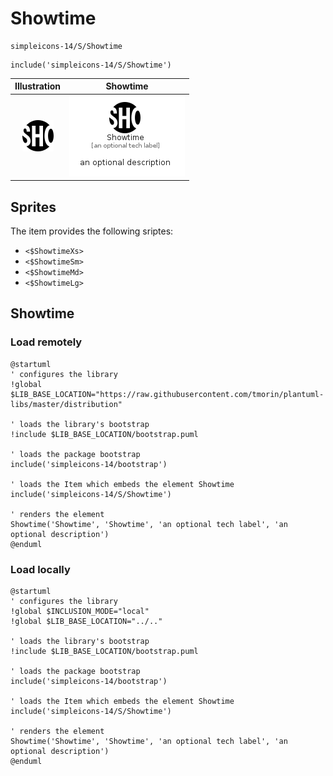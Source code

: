 # Showtime


```text
simpleicons-14/S/Showtime
```

```text
include('simpleicons-14/S/Showtime')
```



| Illustration | Showtime |
| :---: | :---: |
| ![illustration for Illustration](../../simpleicons-14/S/Showtime.png) | ![illustration for Showtime](../../simpleicons-14/S/Showtime.Local.png) |



## Sprites
The item provides the following sriptes:

- `<$ShowtimeXs>`
- `<$ShowtimeSm>`
- `<$ShowtimeMd>`
- `<$ShowtimeLg>`





## Showtime

### Load remotely
```plantuml
@startuml
' configures the library
!global $LIB_BASE_LOCATION="https://raw.githubusercontent.com/tmorin/plantuml-libs/master/distribution"

' loads the library's bootstrap
!include $LIB_BASE_LOCATION/bootstrap.puml

' loads the package bootstrap
include('simpleicons-14/bootstrap')

' loads the Item which embeds the element Showtime
include('simpleicons-14/S/Showtime')

' renders the element
Showtime('Showtime', 'Showtime', 'an optional tech label', 'an optional description')
@enduml
```

### Load locally
```plantuml
@startuml
' configures the library
!global $INCLUSION_MODE="local"
!global $LIB_BASE_LOCATION="../.."

' loads the library's bootstrap
!include $LIB_BASE_LOCATION/bootstrap.puml

' loads the package bootstrap
include('simpleicons-14/bootstrap')

' loads the Item which embeds the element Showtime
include('simpleicons-14/S/Showtime')

' renders the element
Showtime('Showtime', 'Showtime', 'an optional tech label', 'an optional description')
@enduml
```

